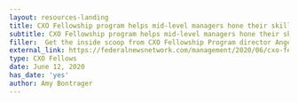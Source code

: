```yaml
---
layout: resources-landing
title: CXO Fellowship program helps mid-level managers hone their skills
subtitle: CXO Fellowship program helps mid-level managers hone their skills
filler:  Get the inside scoop from CXO Fellowship Program director Angela McPherson (a program alum herself!) about the invaluable experience CXO Fellows from across government gain in the year-long program. 
external_link: https://federalnewsnetwork.com/management/2020/06/cxo-fellowship-program-helps-mid-level-managers-hone-their-skills/
type: CXO Fellows
date: June 12, 2020
has_date: 'yes'
author: Amy Bontrager
---
```

